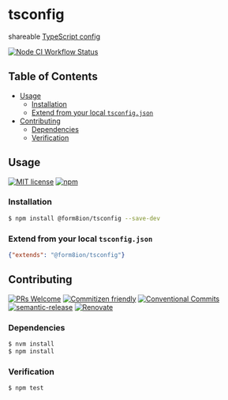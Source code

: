 # tsconfig

shareable [TypeScript config](https://www.typescriptlang.org/docs/handbook/tsconfig-json.html)

<!--status-badges start -->

[![Node CI Workflow Status][github-actions-ci-badge]][github-actions-ci-link]

<!--status-badges end -->

## Table of Contents

* [Usage](#usage)
  * [Installation](#installation)
  * [Extend from your local `tsconfig.json`](#extend-from-your-local-tsconfigjson)
* [Contributing](#contributing)
  * [Dependencies](#dependencies)
  * [Verification](#verification)

## Usage

<!--consumer-badges start -->

[![MIT license][license-badge]][license-link]
[![npm][npm-badge]][npm-link]

<!--consumer-badges end -->

### Installation

```sh
$ npm install @form8ion/tsconfig --save-dev
```

### Extend from your local `tsconfig.json`

```json
{"extends": "@form8ion/tsconfig"}
```

## Contributing

<!--contribution-badges start -->

[![PRs Welcome][PRs-badge]][PRs-link]
[![Commitizen friendly][commitizen-badge]][commitizen-link]
[![Conventional Commits][commit-convention-badge]][commit-convention-link]
[![semantic-release][semantic-release-badge]][semantic-release-link]
[![Renovate][renovate-badge]][renovate-link]

<!--contribution-badges end -->

### Dependencies

```sh
$ nvm install
$ npm install
```

### Verification

```sh
$ npm test
```

[PRs-link]: http://makeapullrequest.com

[PRs-badge]: https://img.shields.io/badge/PRs-welcome-brightgreen.svg

[commitizen-link]: http://commitizen.github.io/cz-cli/

[commitizen-badge]: https://img.shields.io/badge/commitizen-friendly-brightgreen.svg

[commit-convention-link]: https://conventionalcommits.org

[commit-convention-badge]: https://img.shields.io/badge/Conventional%20Commits-1.0.0-yellow.svg

[semantic-release-link]: https://github.com/semantic-release/semantic-release

[semantic-release-badge]: https://img.shields.io/badge/%20%20%F0%9F%93%A6%F0%9F%9A%80-semantic--release-e10079.svg

[renovate-link]: https://renovatebot.com

[renovate-badge]: https://img.shields.io/badge/renovate-enabled-brightgreen.svg?logo=renovatebot

[github-actions-ci-link]: https://github.com/form8ion/tsconfig/actions?query=workflow%3A%22Node.js+CI%22+branch%3Amaster

[github-actions-ci-badge]: https://github.com/form8ion/tsconfig/workflows/Node.js%20CI/badge.svg

[license-link]: LICENSE

[license-badge]: https://img.shields.io/github/license/form8ion/tsconfig.svg

[npm-link]: https://www.npmjs.com/package/@form8ion/tsconfig

[npm-badge]: https://img.shields.io/npm/v/@form8ion/tsconfig.svg
